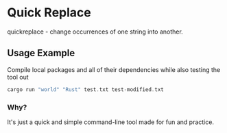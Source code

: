 # Quick Replace

quickreplace - change occurrences of one string into another.

## Usage Example

Compile local packages and all of their dependencies while also testing the tool out

```rust
cargo run "world" "Rust" test.txt test-modified.txt
```

### Why?
It's just a quick and simple command-line tool made for fun and practice.

